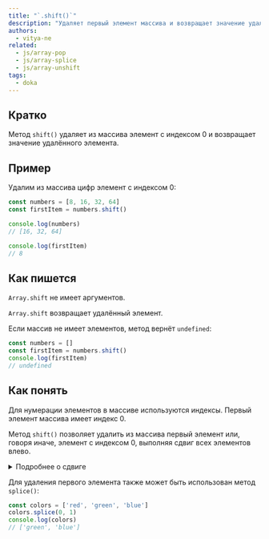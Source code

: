 ```yaml
---
title: "`.shift()`"
description: "Удаляет первый элемент массива и возвращает значение удалённого элемента."
authors:
  - vitya-ne
related:
  - js/array-pop
  - js/array-splice
  - js/array-unshift
tags:
  - doka
---
```


## Кратко

Метод `shift()` удаляет из массива элемент с индексом 0 и возвращает значение удалённого элемента.

## Пример

Удалим из массива цифр элемент с индексом 0:

```js
const numbers = [8, 16, 32, 64]
const firstItem = numbers.shift()

console.log(numbers)
// [16, 32, 64]

console.log(firstItem)
// 8
```

## Как пишется

`Array.shift` не имеет аргументов.

`Array.shift` возвращает удалённый элемент.

Если массив не имеет элементов, метод вернёт `undefined`:

```js
const numbers = []
const firstItem = numbers.shift()
console.log(firstItem)
// undefined
```

## Как понять

Для нумерации элементов в массиве используются индексы. Первый элемент массива имеет индекс 0.

Метод `shift()` позволяет удалить из массива первый элемент или, говоря иначе, элемент с индексом 0, выполняя сдвиг всех элементов влево.

<details>
  <summary>
    Подробнее о сдвиге
  </summary>

  Согласно спецификации ECMAScript, алгоритм работы метода `shift()` включает цикл, предназначенный для сдвига элементов.

  Для наглядности выполним метод `shift()` для массивоподобного объекта. Для этого необходимо, чтобы объект имел поле `length`, определяющее количество элементов. Порядок следования полей-элементов в объекте не влияет на работу метода, потому что доступ к значениям осуществляется по ключам-индексам:

  ```js
  const arrayLike = {
    2: 'two',
    1: 'one',
    0: 'zero',
    length: 3
  }

  console.log(arrayLike)
  // {'0': 'zero', '1': 'one', '2': 'two', length: 3}

  Array.prototype.shift.call(arrayLike)

  console.log(arrayLike)
  // {'0': 'one', '1': 'two', length: 2}
  ```

  В результате работы метода все оставшиеся поля-элементы были записаны с новыми ключами-индексами и изменилось поле `length`.

</details>

Для удаления первого элемента также может быть использован метод `splice()`:

```js
const colors = ['red', 'green', 'blue']
colors.splice(0, 1)
console.log(colors)
// ['green', 'blue']
```
